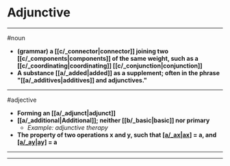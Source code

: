 # Adjunctive
---
#noun
- **(grammar) a [[c/_connector|connector]] joining two [[c/_components|components]] of the same weight, such as a [[c/_coordinating|coordinating]] [[c/_conjunction|conjunction]]**
- **A substance [[a/_added|added]] as a supplement; often in the phrase "[[a/_additives|additives]] and adjunctives."**
---
#adjective
- **Forming an [[a/_adjunct|adjunct]]**
- **[[a/_additional|Additional]]; neither [[b/_basic|basic]] nor primary**
	- _Example: adjunctive therapy_
- **The property of two operations x and y, such that [[a/_ax|ax]](ayb) = a, and [[a/_ay|ay]](axb) = a**
---
---
